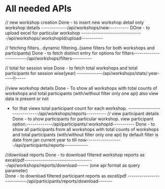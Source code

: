 # All needed APIs
// new workshop creation
 Done - to insert new workshop detail only workshop details       -------------/api/workshops/new----------
 DOne - to upload excel for particular workshop -------------------------------/api/workshops/:workshopId/upload-----------

// fetching filters.. dynamic filtering..(same filters for both workshops and participants)
 Done - to fetch distinct entry for options for filters------------------------/api/workshops/filters----------

// total for session wise
Done - to fetch total workshops and total participants for session wise(year) -------------/api/workshops/stats/:year-----!!-----


//view workshop details
Done -  To show all workshops with total counts of workshops and total participants (with/without filter only one api)
  also view data is present or not 
 - for that views total participant count for each workshop. -----------------------------/api/workshops/reports----------
// view participant details
Done - to show participants for particular workshop. view participant option.-------------/api/participants/:workshopId-----------
Done - to show all participants from all workshops with total counts of workshops and total participants (with/without filter     only one api) by default filter is date from jan current year to till now------------------/api/participants/reports------------

//download reports
Done -  to download filtered workshop reports as excel/pdf-----------------------------------/api/workshops/reports/download------
 (one api format as query parameter)          
Done - to download filtered participant reports as excel/pdf ---------------------------/api/participants/reports/download-------


